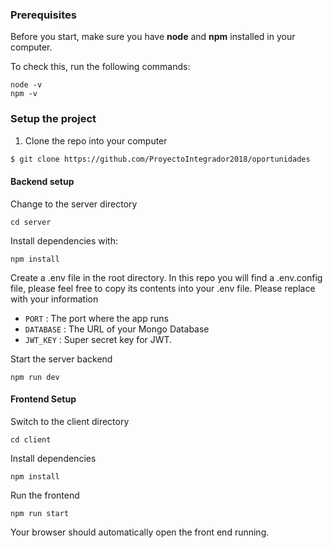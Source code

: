 ### Prerequisites

Before you start, make sure you have **node** and **npm** installed in your computer.

To check this, run the following commands:

```
node -v
npm -v
```

### Setup the project

1. Clone the repo into your computer

```bash
$ git clone https://github.com/ProyectoIntegrador2018/oportunidades
```


#### Backend setup

Change to the server directory

```
cd server
```

Install dependencies with:

```
npm install
```

Create a .env file in the root directory. In this repo you will find a .env.config file, please feel free to copy its contents into
your .env file. Please replace with your information

* `PORT` : The port where the app runs
* `DATABASE` : The URL of your Mongo Database
* `JWT_KEY` : Super secret key for JWT.

Start the server backend

```
npm run dev
```

#### Frontend Setup

Switch to the client directory

```
cd client
```

Install dependencies

```
npm install
````

Run the frontend

```
npm run start
```

Your browser should automatically open the front end running.